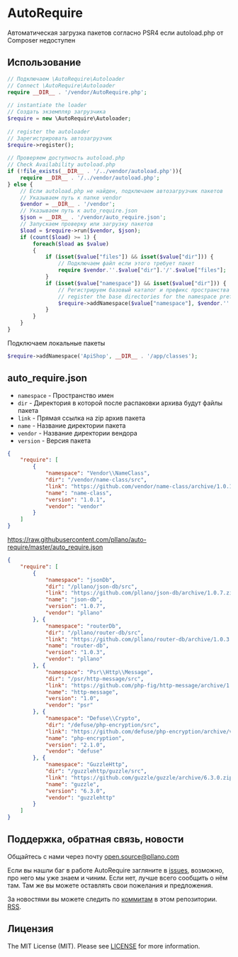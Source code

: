 # AutoRequire
Автоматическая загрузка пакетов согласно PSR4 если autoload.php от Composer недоступен
## Использование
```php
// Подключаем \AutoRequire\Autoloader
// Connect \AutoRequire\Autoloader
require __DIR__ . '/vendor/AutoRequire.php';
 
// instantiate the loader
// Создать экземпляр загрузчика
$require = new \AutoRequire\Autoloader;
 
// register the autoloader
// Зарегистрировать автозагрузчик
$require->register();
 
// Проверяем доступность autoload.php
// Check Availability autoload.php
if (!file_exists(__DIR__ . '/../vendor/autoload.php')){
    require __DIR__ . '/../vendor/autoload.php';
} else {
    // Если autoload.php не найден, подключаем автозагрузчик пакетов
    // Указываем путь к папке vendor
    $vendor = __DIR__ . '/vendor';
    // Указываем путь к auto_require.json
    $json = __DIR__ . '/vendor/auto_require.json';
    // Запускаем проверку или загрузку пакетов
    $load = $require->run($vendor, $json);
    if (count($load) >= 1) {
        foreach($load as $value)
        {
            if (isset($value["files"]) && isset($value["dir"])) {
                // Подключаем файл если этого требует пакет
                require $vendor.''.$value["dir"].'/'.$value["files"];
            }
            if (isset($value["namespace"]) && isset($value["dir"])) {
                // Регистрируем базовый каталог и префикс пространства имен
                // register the base directories for the namespace prefix
                $require->addNamespace($value["namespace"], $vendor.''.$value["dir"]);
            }
        }
    }
}
```
Подключаем локальные пакеты
```php
$require->addNamespace('ApiShop', __DIR__ . '/app/classes');
```
## auto_require.json
- `namespace` - Пространство имен
- `dir` - Директория в которой после распаковки архива будут файлы пакета
- `link` - Прямая ссылка на zip архив пакета
- `name` - Название директории пакета
- `vendor` - Название директории вендора
- `version` - Версия пакета
```json
{
    "require": [
        {
            "namespace": "Vendor\\NameClass",
            "dir": "/vendor/name-class/src",
            "link": "https://github.com/vendor/name-class/archive/1.0.1.zip",
            "name": "name-class",
            "version": "1.0.1",
            "vendor": "vendor"
        }
    ]
}
```
https://raw.githubusercontent.com/pllano/auto-require/master/auto_require.json
```json
{
    "require": [
        {
            "namespace": "jsonDb",
            "dir": "/pllano/json-db/src",
            "link": "https://github.com/pllano/json-db/archive/1.0.7.zip",
            "name": "json-db",
            "version": "1.0.7",
            "vendor": "pllano"
        }, {
            "namespace": "routerDb",
            "dir": "/pllano/router-db/src",
            "link": "https://github.com/pllano/router-db/archive/1.0.3.zip",
            "name": "router-db",
            "version": "1.0.3",
            "vendor": "pllano"
        }, {
            "namespace": "Psr\\Http\\Message",
            "dir": "/psr/http-message/src",
            "link": "https://github.com/php-fig/http-message/archive/1.0.zip",
            "name": "http-message",
            "version": "1.0",
            "vendor": "psr"
        }, {
            "namespace": "Defuse\\Crypto",
            "dir": "/defuse/php-encryption/src",
            "link": "https://github.com/defuse/php-encryption/archive/v2.1.0.zip",
            "name": "php-encryption",
            "version": "2.1.0",
            "vendor": "defuse"
        }, {
            "namespace": "GuzzleHttp",
            "dir": "/guzzlehttp/guzzle/src",
            "link": "https://github.com/guzzle/guzzle/archive/6.3.0.zip",
            "name": "guzzle",
            "version": "6.3.0",
            "vendor": "guzzlehttp"
        }
    ]
}
```
<a name="feedback"></a>
## Поддержка, обратная связь, новости
Общайтесь с нами через почту open.source@pllano.com

Если вы нашли баг в работе AutoRequire загляните в
[issues](https://github.com/pllano/auto-require/issues), возможно, про него мы уже знаем и
чиним. Если нет, лучше всего сообщить о нём там. Там же вы можете оставлять свои
пожелания и предложения.

За новостями вы можете следить по
[коммитам](https://github.com/pllano/auto-require/commits/master) в этом репозитории.
[RSS](https://github.com/pllano/auto-require/commits/master.atom).

Лицензия
-------

The MIT License (MIT). Please see [LICENSE](https://github.com/pllano/auto-require/edit/master/LICENSE) for more information.
